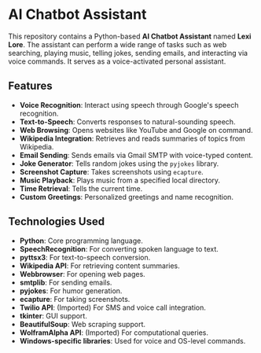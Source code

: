 # **AI Chatbot Assistant**

This repository contains a Python-based **AI Chatbot Assistant** named **Lexi Lore**. The assistant can perform a wide range of tasks such as web searching, playing music, telling jokes, sending emails, and interacting via voice commands. It serves as a voice-activated personal assistant.

## **Features**

- **Voice Recognition**: Interact using speech through Google's speech recognition.
- **Text-to-Speech**: Converts responses to natural-sounding speech.
- **Web Browsing**: Opens websites like YouTube and Google on command.
- **Wikipedia Integration**: Retrieves and reads summaries of topics from Wikipedia.
- **Email Sending**: Sends emails via Gmail SMTP with voice-typed content.
- **Joke Generator**: Tells random jokes using the `pyjokes` library.
- **Screenshot Capture**: Takes screenshots using `ecapture`.
- **Music Playback**: Plays music from a specified local directory.
- **Time Retrieval**: Tells the current time.
- **Custom Greetings**: Personalized greetings and name recognition.

## **Technologies Used**

- **Python**: Core programming language.
- **SpeechRecognition**: For converting spoken language to text.
- **pyttsx3**: For text-to-speech conversion.
- **Wikipedia API**: For retrieving content summaries.
- **Webbrowser**: For opening web pages.
- **smtplib**: For sending emails.
- **pyjokes**: For humor generation.
- **ecapture**: For taking screenshots.
- **Twilio API**: (Imported) For SMS and voice call integration.
- **tkinter**: GUI support.
- **BeautifulSoup**: Web scraping support.
- **WolframAlpha API**: (Imported) For computational queries.
- **Windows-specific libraries**: Used for voice and OS-level commands.
